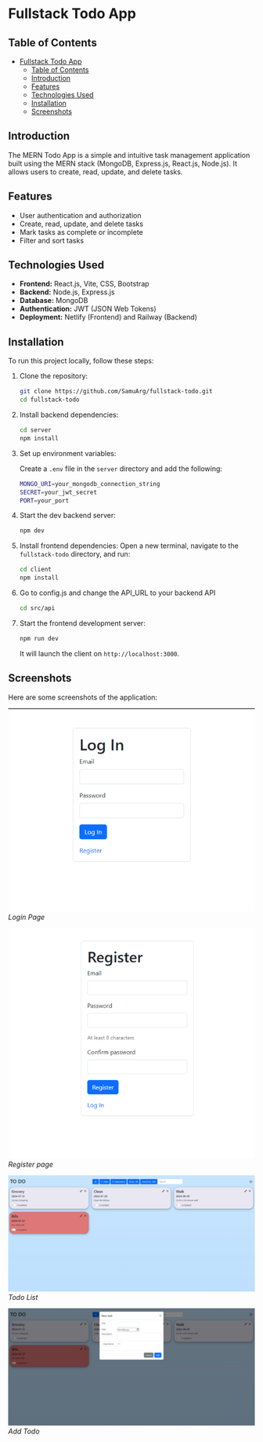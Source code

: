 # Fullstack Todo App

## Table of Contents
- [Fullstack Todo App](#fullstack-todo-app)
  - [Table of Contents](#table-of-contents)
  - [Introduction](#introduction)
  - [Features](#features)
  - [Technologies Used](#technologies-used)
  - [Installation](#installation)
  - [Screenshots](#screenshots)

## Introduction
The MERN Todo App is a simple and intuitive task management application built using the MERN stack (MongoDB, Express.js, React.js, Node.js). It allows users to create, read, update, and delete tasks.

## Features
- User authentication and authorization
- Create, read, update, and delete tasks
- Mark tasks as complete or incomplete
- Filter and sort tasks

## Technologies Used
- **Frontend:** React.js, Vite, CSS, Bootstrap
- **Backend:** Node.js, Express.js
- **Database:** MongoDB
- **Authentication:** JWT (JSON Web Tokens)
- **Deployment:** Netlify (Frontend) and Railway (Backend)

## Installation
To run this project locally, follow these steps:

1. Clone the repository:
   ```bash
   git clone https://github.com/SamuArg/fullstack-todo.git
   cd fullstack-todo

2. Install backend dependencies:
   ```bash
   cd server
   npm install
   ```

3. Set up environment variables:
   
   Create a `.env` file in the `server` directory and add the following:
   ```bash
   MONGO_URI=your_mongodb_connection_string
   SECRET=your_jwt_secret
   PORT=your_port
   ```

4. Start the dev backend server:
   ```bash
   npm dev
   ```

5. Install frontend dependencies:
   Open a new terminal, navigate to the `fullstack-todo` directory, and run:
   ```bash
   cd client
   npm install
   ```

6. Go to config.js and change the API_URL to your backend API
   ```bash
   cd src/api
   ```
7. Start the frontend development server:
   ```bash
   npm run dev
   ```
   It will launch the client on `http://localhost:3000`.

## Screenshots
Here are some screenshots of the application:

![Login Page](assets/login.png)
*Login Page*

![Register Page](assets/register.png)
*Register page*

![Todo List](assets/todo_list.png)
*Todo List*

![Add Todo](assets/add_todo.png)
*Add Todo*